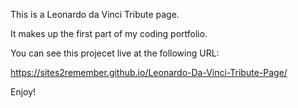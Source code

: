 This is a Leonardo da Vinci Tribute page.

It makes up the first part of my coding portfolio.

You can see this projecet live at the following URL:

https://sites2remember.github.io/Leonardo-Da-Vinci-Tribute-Page/

Enjoy!
